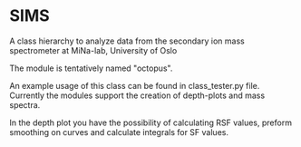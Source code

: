# SIMS
A class hierarchy to analyze data from the secondary ion mass spectrometer at MiNa-lab, University of Oslo

The module is tentatively named "octopus". 

An example usage of this class can be found in class_tester.py file. Currently the modules support the creation of depth-plots and mass spectra. 

In the depth plot you have the possibility of calculating RSF values, preform smoothing on curves and calculate integrals for SF values. 
